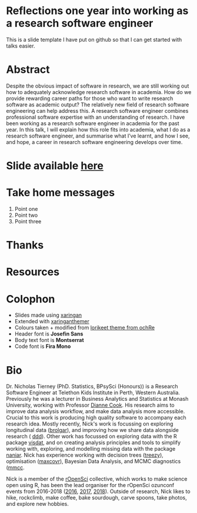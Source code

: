 # Reflections one year into working as a research software engineer
<!-- NETLIFY BADGE SHOULD GO HERE-->

This is a slide template I have put on github so that I can get started with talks easier.

# Abstract

Despite the obvious impact of software in research, we are still working out how to adequately acknowledge research software in academia. How do we provide rewarding career paths for those who want to write research software as academic output? The relatively new field of research software engineering can help address this. A research software engineer combines professional software expertise with an understanding of research. I have been working as a research software engineer in academia for the past year. In this talk, I will explain how this role fits into academia, what I do as a research software engineer, and summarise what I’ve learnt, and how I see, and hope, a career in research software engineering develops over time.

# Slide available [here](https://bit.ly/FILL-ME-IN)

# Take home messages 

1. Point one
1. Point two
1. Point three

# Thanks

# Resources

# Colophon

  - Slides made using [xaringan](https://github.com/yihui/xaringan)
  - Extended with
    [xaringanthemer](https://github.com/gadenbuie/xaringanthemer)
  - Colours taken + modified from [lorikeet theme from
    ochRe](https://github.com/ropenscilabs/ochRe)
  - Header font is **Josefin Sans**
  - Body text font is **Montserrat**
  - Code font is **Fira Mono**

# Bio

Dr. Nicholas Tierney (PhD. Statistics, BPsySci (Honours)) is a Research Software Engineer at Telethon Kids Institute in Perth, Western Australia. Previously he was a lecturer in Business Analytics and Statistics at Monash University, working with Professor
[Dianne Cook](http://dicook.org/). His research aims to improve data analysis
workflow, and make data analysis more accessible. Crucial to this work is producing high quality software to
accompany each research idea. Mostly recently, Nick's work is focussing on exploring longitudinal data ([brolgar](http://brolgar.njtierney.com/)), and improving how we share data alongside research ( [ddd](https://github.com/karthik/ddd)). Other work has focussed on exploring data
with the R package [visdat](http://visdat.njtierney.com/), and on creating analysis principles and tools
to simplify working with, exploring, and modelling missing data with the
package [naniar](http://naniar.njtierney.com/). Nick has experience working with decision trees ([treezy](http://treezy.njtierney.com/)),
optimisation ([maxcovr](http://maxcovr.njtierney.com/)), Bayesian Data Analysis, and MCMC diagnostics ([mmcc](http://mmcc.njtierney.com/).

Nick is a member of the [rOpenSci](https://ropensci.org/) collective, which works to make science
open using R, has been the lead organiser for the rOpenSci ozunconf
events from 2016-2018 ([2016](https://auunconf.ropensci.org/), [2017](https://ozunconf17.ropensci.org/), [2018](https://ozunconf18.ropensci.org/)). Outside of research, Nick likes to hike, rockclimb, make coffee, bake sourdough, carve spoons, take photos, and explore new hobbies.
